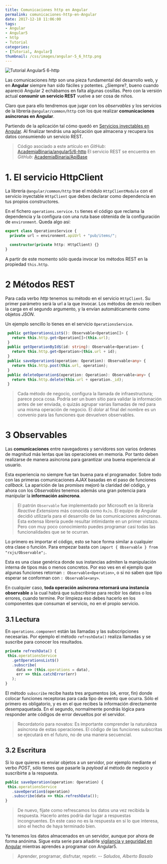 ```yaml
---
title: Comunicaciones http en Angular
permalink: comunicaciones-http-en-Angular
date: 2017-12-18 11:06:00
tags:  
- Angular
- Angular5
- http
- Tutorial
categories:
- [Tutorial, Angular] 
thumbnail: /css/images/angular-5_6_http.png
---
```


![Tutorial Angular5 6-http](/images/tutorial-angular-5_6_http.png)

Las comunicaciones _http_ son una pieza fundamental del desarrollo web, y en **Angular** siempre han sido fáciles y potentes. ¿Siempre?, bueno cuando apareció Angular 2 echábamos en falta algunas cosillas. Pero con la versión actual **consumir un servicio REST** vuelve a ser cosa de niños.

Claro que para ello tendremos que jugar con los _observables_ y los servicios de la librería `@angular/common/http` con los que realizar **comunicaciones asíncronas en Angular**.

<!-- more -->

Partiendo de la aplicación tal cómo quedó en [Servicios inyectables en Angular](../servicios-inyectables-en-Angular/). Al finalizar tendrás una aplicación que almacena y recupera los datos consumiendo un servicio REST.

> Código asociado a este artículo en _GitHub_: [AcademiaBinaria/angular5/6-http](https://github.com/AcademiaBinaria/angular5/tree/master/6-http/cash-flow)
> El servicio REST se encuentra en _GitHub_: [AcademiaBinaria/ApiBase](https://github.com/AcademiaBinaria/ApiBase)

# 1. El servicio HttpClient

La librería `@angular/common/http` trae el módulo `HttpClientModule` con el servicio inyectable `HttpClient` que debes declarar como dependencia en tus propios constructores.

En el fichero `operations.service.ts` tienes el código que reclama la dependencia y la configura con una ruta base obtenida de la configuración de `environment`. Queda algo así:

```typescript
export class OperationsService {
  private url = environment.apiUrl + "pub/items/";

  constructor(private http: HttpClient) {}
}
```

A partir de este momento sólo queda invocar los métodos REST en la propiedad `this.http`.

# 2 Métodos REST

Para cada verbo _http_ tenemos su método en el servicio `HttpClient`. Su primer parámetro será la url a la que invocar. Los métodos de envío reciben la carga en el segundo argumento, y la envían automáticamente como objetos _JSON_.

Un ejemplo sencillo lo tienes en el servicio `OperationsService`.

```typescript
 public getOperationsList$(): Observable<Operation[]> {
   return this.http.get<Operation[]>(this.url);
 }
 public getOperationById$(id: string): Observable<Operation> {
   return this.http.get<Operation>(this.url + id);
 }
 public saveOperation$(operation: Operation): Observable<any> {
   return this.http.post(this.url, operation);
 }
 public deleteOperation$(operation: Operation): Observable<any> {
   return this.http.delete(this.url + operation._id);
 }
```

> Cada método de negocio, configura la llamada de infraestructura; parece poca cosa. Podría ser un buen sitio para validar la información antes de ser enviada, o quizás agrupar varias llamadas de red para una misma operación de negocio. El _dolar_ al final del nombre es un convenio para las funciones que devuelven observables.

# 3 Observables

Las **comunicaciones** entre navegadores y servidores son varios órdenes de magnitud más lentas que las operaciones en memoria. Por tanto deben realizarse de manera asíncrona para garantizar una buena experiencia al usuario.

Esta experiencia no siempre fue tan buena para el programador. Sobre todo con las primeras comunicaciones _AJAX_ basadas en el paso de funciones _callback_. La aparición de las _promises_ mejoró la claridad del código, y ahora con los _Observables_ tenemos además una gran potencia para manipular la **información asíncrona**.

> El patrón `Observable` fue implementado por Microsoft en la librería _Reactive Extensions_ más conocida como `RxJs`. El equipo de Angular decidió utilizarla para el desarrollo de las comunicaciones asíncronas. Esta extensa librería puede resultar intimidante en un primer vistazo. Pero con muy poco conocimiento puedes programar casi todas las funcionalidades que se te ocurran.

Lo primero es importar el código, esto se hace forma similar a cualquier otra clase o función. Para empezar basta con `import { Observable } from "rxjs/Observable";`.

Esta es una clase genérica donde sus instancias admiten la manipulación interna de tipos más o menos concretos. Por eso ves en el ejemplo que algunas funciones retornan `: Observable<Operation>`, o si no saben que tipo esperar se conforman con `: Observable<any>`.

En cualquier caso, **toda operación asíncrona retornará una instancia observable** a la cual habrá que subscribirse para recibir los datos o los errores, cuando termine. Por limpieza eso debes hacerlo en los componentes que consuman el servicio, no en el propio servicio.

## 3.1 Lectura

En `operations.component` están las llamadas y las subscripciones necesarias. Por ejemplo el método `refreshData()` realiza llamadas y se suscribe para conocer los resultados.

```typescript
private refreshData() {
 this.operationsService
   .getOperationsList$()
   .subscribe(
     data => (this.operations = data),
     err => this.catchError(err)
   );
}
```

El método `subscribe` recibe hasta tres argumentos (ok, error, fin) donde colocar funciones receptoras para cada tipo de evento que ocurra. Sólo el primero es obligatorio, y es en el que recibes la información directamente desempaquetada. En el segundo, normalmente pondrás lógica para responder ante códigos de error devueltos por el servidor.

> Recordatorio para novatos: Es importante comprender la naturaleza asíncrona de estas operaciones. El código de las funciones subscritas se ejecutará en el futuro, no de una manera secuencial.

## 3.2 Escritura

Si lo que quieres es enviar objetos a un servidor, por ejemplo mediante el verbo _POST_, sólo tienes que pasarle la _payload_ al método de negocio y suscribirte a la respuesta.

```typescript
public saveOperation(operation: Operation) {
 this.operationsService
   .saveOperation$(operation)
   .subscribe(data => this.refreshData());
}
```

> De nuevo, fíjate como refrescamos los datos una vez recibida la respuesta. Hacerlo antes podría dar lugar a respuestas incongruentes. En este caso no es la respuesta en sí lo que interesa, sino el hecho de haya terminado bien.

Ya tenemos los datos almacenados en un servidor, aunque por ahora de forma anónima. Sigue esta serie para añadirle [vigilancia y seguridad en Angular](../categories/Tutorial/Angular/) mientras aprendes a programar con Angular5.

> Aprender, programar, disfrutar, repetir.
> -- <cite>Saludos, Alberto Basalo</cite>
